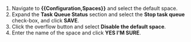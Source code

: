 1. Navigate to **{{Configuration,Spaces}}** and select the default space.
1. Expand the **Task Queue Status** section and select the **Stop task queue** check-box, and click **SAVE**.
1. Click the overflow button and select **Disable the default space**.
1. Enter the name of the space and click **YES I'M SURE**.